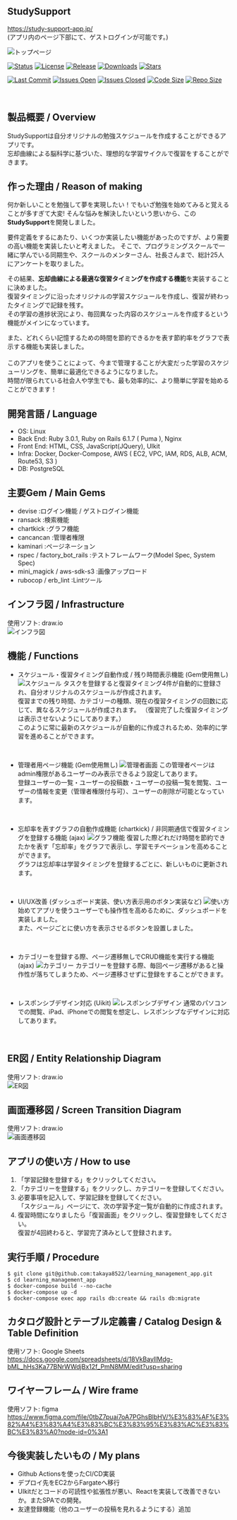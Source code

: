 ## StudySupport  
https://study-support-app.jp/  
(アプリ内のページ下部にて、ゲストログインが可能です。)
<br>

![トップページ](app/assets/images/top_page.png "top_page.png")

[![Status](https://img.shields.io/badge/status-stable-blue.svg)](https://github.com/takaya8522/Study_Support_App/tree/main)
[![License](https://img.shields.io/badge/License-MIT%20or%20Apache%202-green.svg)](https://github.com/takaya8522/Study_Support_App/tree/main)
[![Release](https://img.shields.io/github/v/release/takaya8522/Study_Support_App.svg?maxAge=3600&label=download)](https://github.com/takaya8522/Study_Support_App/releases/latest)
[![Downloads](https://img.shields.io/github/downloads/takaya8522/Study_Support_App/total?style=flat-square)](https://github.com/takaya8522/Study_Support_App/releases/latest)
[![Stars](https://img.shields.io/github/stars/takaya8522/Study_Support_App.svg?style=social&label=Stars)](https://github.com/takaya8522/Study_Support_App/stargazers)

[![Last Commit](https://img.shields.io/github/last-commit/takaya8522/Study_Support_App.svg)](https://github.com/takaya8522/Study_Support_App/commits)
[![Issues Open](https://img.shields.io/github/issues/takaya8522/Study_Support_App.svg)](https://github.com/takaya8522/Study_Support_App/issues)
[![Issues Closed](https://img.shields.io/github/issues-closed/takaya8522/Study_Support_App.svg)](https://github.com/takaya8522/Study_Support_App/issues?q=is%3Aissue+is%3Aclosed)
[![Code Size](https://img.shields.io/github/languages/code-size/takaya8522/Study_Support_App.svg)](https://github.com/takaya8522/Study_Support_App)
[![Repo Size](https://img.shields.io/github/repo-size/takaya8522/Study_Support_App.svg)](https://github.com/takaya8522/Study_Support_App)


<br>

## 製品概要 / Overview
StudySupportは自分オリジナルの勉強スケジュールを作成することができるアプリです。  
忘却曲線による脳科学に基づいた、理想的な学習サイクルで復習をすることができます。

## 作った理由 / Reason of making
何か新しいことを勉強して夢を実現したい！でもいざ勉強を始めてみると覚えることが多すぎて大変!
そんな悩みを解決したいという思いから、この**StudySupport**を開発しました。
<br>

要件定義をするにあたり、いくつか実装したい機能があったのですが、より需要の高い機能を実装したいと考えました。
そこで、プログラミングスクールで一緒に学んでいる同期生や、スクールのメンターさん、社長さんまで、総計25人にアンケートを取りました。
<br>

その結果、**忘却曲線による最適な復習タイミングを作成する機能**を実装することに決めました。  
復習タイミングに沿ったオリジナルの学習スケジュールを作成し、復習が終わったタイミングで記録を残す。  
その学習の進捗状況により、毎回異なった内容のスケジュールを作成するという機能がメインになっています。
<br>

また、どれくらい記憶するための時間を節約できるかを表す節約率をグラフで表示する機能も実装しました。  
<br>
このアプリを使うことによって、今まで管理することが大変だった学習のスケジューリングを、簡単に最適化できるようになりました。  
時間が限られている社会人や学生でも、最も効率的に、より簡単に学習を始めることができます！

## 開発言語 / Language
- OS: Linux
- Back End: Ruby 3.0.1, Ruby on Rails 6.1.7 ( Puma ), Nginx
- Front End: HTML, CSS, JavaScript(JQuery), UIkit
- Infra: Docker, Docker-Compose, AWS ( EC2, VPC, IAM, RDS, ALB, ACM, Route53, S3 )
- DB: PostgreSQL

## 主要Gem / Main Gems
- devise :ログイン機能 / ゲストログイン機能
- ransack :検索機能
- chartkick :グラフ機能
- cancancan :管理者権限
- kaminari :ページネーション 
- rspec / factory_bot_rails :テストフレームワーク(Model Spec, System Spec)
- mini_magick / aws-sdk-s3 :画像アップロード
- rubocop / erb_lint :Lintツール

## インフラ図 / Infrastructure
使用ソフト: draw.io  
![インフラ図](app/assets/images/infrastructure.png "infrastructure")

## 機能 / Functions
- スケジュール・復習タイミング自動作成 / 残り時間表示機能 (Gem使用無し)
![スケジュール](app/assets/images/schedule_page.png "schedule_page")
タスクを登録すると復習タイミング4件が自動的に登録され、自分オリジナルのスケジュールが作成されます。  
復習までの残り時間、カテゴリーの種類、現在の復習タイミングの回数に応じて、異なるスケジュールが作成されます。
（復習完了した復習タイミングは表示させないようにしてあります。）  
このように常に最新のスケジュールが自動的に作成されるため、効率的に学習を進めることができます。
<br>

- 管理者用ページ機能 (Gem使用無し)
![管理者画面](app/assets/images/admin_page.png "admin_page")
この管理者ページはadmin権限があるユーザーのみ表示できるよう設定してあります。  
登録ユーザーの一覧・ユーザーの投稿数・ユーザーの投稿一覧を閲覧、ユーザーの情報を変更（管理者権限付与可）、ユーザーの削除が可能となっています。
<br>

- 忘却率を表すグラフの自動作成機能 (chartkick) / 非同期通信で復習タイミングを登録する機能 (ajax)
![グラフ機能](app/assets/images/review_page.png "review_page")
復習した際どれだけ時間を節約できたかを表す「忘却率」をグラフで表示し、学習モチベーションを高めることができます。  
グラフは忘却率は学習タイミングを登録するごとに、新しいものに更新されます。
<br>

- UI/UX改善 (ダッシュボード実装、使い方表示用のボタン実装など)
![使い方](app/assets/images/how_to_use_page.png "how_to_use_page")
始めてアプリを使うユーザーでも操作性を高めるために、ダッシュボードを実装しました。  
また、ページごとに使い方を表示させるボタンを設置しました。
<br>

- カテゴリーを登録する際、ページ遷移無しでCRUD機能を実行する機能 (ajax)
![カテゴリー](app/assets/images/category_page.png "category_page")
カテゴリーを登録する際、毎回ページ遷移があると操作性が落ちてしまうため、ページ遷移させずに登録をすることができます。
<br>

- レスポンシブデザイン対応 (Uikit)
![レスポンシブデザイン](app/assets/images/responsive_designs.png "responsive_designs")
通常のパソコンでの閲覧、iPad、iPhoneでの閲覧を想定し、レスポンシブなデザインに対応してあります。
<br>

## ER図 / Entity Relationship Diagram
使用ソフト: draw.io  
![ER図](app/assets/images/ER_diagram.png "ER_diagram")

## 画面遷移図 / Screen Transition Diagram
使用ソフト: draw.io  
![画面遷移図](app/assets/images/screen_transition_diagram.png "screen_transition_diagram")

## アプリの使い方 / How to use
1. 「学習記録を登録する」をクリックしてください。
1. 「カテゴリーを登録する」をクリックし、カテゴリーを登録してください。
1. 必要事項を記入して、学習記録を登録してください。  
「スケジュール」ページにて、次の学習予定一覧が自動的に作成されます。
1. 復習時間になりましたら「復習画面」をクリックし、復習登録をしてください。  
復習が4回終わると、学習完了済みとして登録されます。

## 実行手順 / Procedure
```
$ git clone git@github.com:takaya8522/learning_management_app.git
$ cd learning_management_app
$ docker-compose build --no-cache
$ docker-compose up -d
$ docker-compose exec app rails db:create && rails db:migrate
```

## カタログ設計とテーブル定義書 / Catalog Design & Table Definition
使用ソフト: Google Sheets  
https://docs.google.com/spreadsheets/d/18VkBayIlMdg-bML_hHs3Ka77BNrWWdjBx12f_PmN8MM/edit?usp=sharing

## ワイヤーフレーム / Wire frame
使用ソフト: figma  
https://www.figma.com/file/0tbZ7puai7oA7PGhsBlbHV/%E3%83%AF%E3%82%A4%E3%83%A4%E3%83%BC%E3%83%95%E3%83%AC%E3%83%BC%E3%83%A0?node-id=0%3A1

## 今後実装したいもの / My plans
- Github Actionsを使ったCI/CD実装
- デプロイ先をEC2からFargateへ移行
- UIkitだとコードの可読性や拡張性が悪い、Reactを実装して改善できないか。またSPAでの開発。
- 友達登録機能（他のユーザーの投稿を見れるようにする）追加
